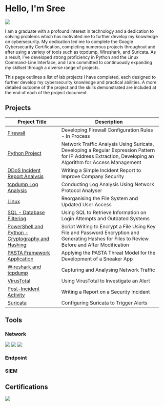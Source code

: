# Hello, I'm Sree 
<a href="https://www.linkedin.com/in/sreeganesh-a/"><img src="https://img.shields.io/badge/-LinkedIn-0072b1?&style=for-the-badge&logo=linkedin&logoColor=white" /></a>


I am a graduate with a profound interest in technology and a dedication to solving problems which has motivated me to further develop my knowledge on cybersecurity. My dedication led me to complete the Google Cybersecurity Certification, completing numerous projects throughout and after using a variety of tools such as tcpdump, Wireshark, and Suricata. As a result, I've developed strong proficiency in Python and the Linux Command-Line Interface, and I am committed to continuously expanding my skillset through a diverse range of projects.

This page outlines a list of lab projects I have completed, each designed to further develop my cybersecurity knowledge and practical abilities. A more detailed outcome of the project and the skills demonstrated are included at the end of each of the project document.

## Projects

| Project Title                                         | Description         |
|-----------------------------------------------|----------------------------|
| <a href="https://docs.google.com/document/d/1XKaczZlDY6edR6KSUQFywNzFzHJdNb2WrNrejw6hZlQ/edit?usp=sharing">Firewall</a> | Developing Firewall Configuration Rules - In Process |
| <a href="https://docs.google.com/document/d/1do2Kuvu_fIojPBvQBePYm7a8hglTgyUQrOQPWxv_9gc/edit?usp=sharing">Python Project</a> | Network Traffic Analysis Using Suricata, Developing a Regular Expression Pattern for IP Address Extraction, Developing an Algorithm for Access Management |
| <a href="https://docs.google.com/document/d/1DUMjW_n1oOaGOomaIw5Bw_XUnApxptrRwrAqnBz35ak/edit?usp=sharing">DDoS Incident Report Analysis</a> | Writing a Simple Incident Report to Improve Company Security |
| <a href="https://docs.google.com/document/d/1Wto17I6KjISbZi-dxqic37HKxYMkTIp3TgRzV5Gb55E/edit?usp=sharing">tcpdump Log Analysis</a> | Conducting Log Analysis Using Network Protocol Analyser |
| <a href="https://docs.google.com/document/d/1J7Bu4YfSnAp2uUkjhOIz7kMoO5tX4uYoo8MoAr1TQK0/edit?usp=sharing">Linux</a> | Reorganising the File System and Updated User Access |
| <a href="https://docs.google.com/document/d/1h2Mk1AbS7M8RL_JOaut4-OEq6-_V1SWCgY9XI4Qx_Ao/edit?usp=sharing">SQL - Database Filtering</a> | Using SQL to Retrieve Information on Login Attempts and Outdated Systems |
| <a href="https://docs.google.com/document/d/1OKqn_d1oZTcF6FAS-oVcvCCPq-W2W1O-ZKJxpiKiork/edit?usp=sharing">PowerShell and Python - Cryptography and Hashing</a> | Script Writing to Encrypt a File Using Key File and Password Encryption and Generating Hashes for Files to Review Before and After Modification |
| <a href="https://docs.google.com/document/d/1Kb5rzSymmf8Ho2TJb-55tjRd2M1oDcYgUjcf0GLdxvk/edit?usp=sharing">PASTA Framework Application</a> | Applying the PASTA Threat Model for the Development of a Sneaker App |
| <a href="https://docs.google.com/document/d/1qFgrl9zRoGgGoYWJ3BBQUDrOOYibFkkpmwn2SdEdTIE/edit?usp=sharing">Wireshark and tcpdump</a> | Capturing and Analysing Network Traffic |
| <a href="https://docs.google.com/document/d/1ThWSo5dSyPNFfSwy7aQX-YRKWEV5NRlYF2WwbA_xuk8/edit?usp=sharing">VirusTotal</a> | Using VirusTotal to Investigate an Alert |
| <a href="https://docs.google.com/document/d/1uDc7fLs6d9mypHgwllpwF3IjXBm9MbgxFJTsGNKTlrs/edit?usp=sharing">Post-Incident Activity</a> | Writing a Report on a Security Incident |
| <a href="https://docs.google.com/document/d/1NQ5tRnmBod0YBYmwApKdp3xgDptfKSQ1ShoTro5SRG0/edit?usp=sharing">Suricata</a> | Configuring Suricata to Trigger Alerts |




## Tools


### Network
<div>
    <img src="https://img.shields.io/badge/-Wireshark-0000FF?&style=for-the-badge&logo=Wireshark&logoColor=white" />
    <img src="https://img.shields.io/badge/-Suricata-F64600?&style=for-the-badge&logo=Suricata&logoColor=white" />
    <img src="https://img.shields.io/badge/-tcpdump-01B309?&style=for-the-badge&logo=tcpdump&logoColor=white" />
</div>

### Endpoint


### SIEM


## Certifications
<div>
<img src="https://img.shields.io/badge/Google%20Cybersecurity-blue?style=for-the-badge&logo=google&logoColor=white" />
</div>



